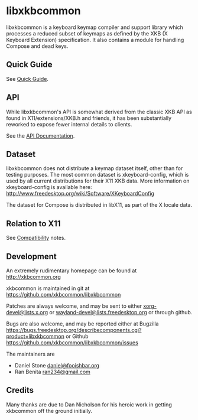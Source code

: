 # libxkbcommon

libxkbcommon is a keyboard keymap compiler and support library which
processes a reduced subset of keymaps as defined by the XKB (X Keyboard
Extension) specification.  It also contains a module for handling Compose
and dead keys.

## Quick Guide

See [Quick Guide](doc/quick-guide.md).

## API

While libxkbcommon's API is somewhat derived from the classic XKB API as found
in X11/extensions/XKB.h and friends, it has been substantially reworked to
expose fewer internal details to clients.

See the [API Documentation](http://xkbcommon.org/doc/current/modules.html).

## Dataset

libxkbcommon does not distribute a keymap dataset itself, other than for
testing purposes.  The most common dataset is xkeyboard-config, which is used
by all current distributions for their X11 XKB data.  More information on
xkeyboard-config is available here:
    http://www.freedesktop.org/wiki/Software/XKeyboardConfig

The dataset for Compose is distributed in libX11, as part of the X locale
data.

## Relation to X11

See [Compatibility](doc/compat.md) notes.

## Development

An extremely rudimentary homepage can be found at
    http://xkbcommon.org

xkbcommon is maintained in git at
    https://github.com/xkbcommon/libxkbcommon

Patches are always welcome, and may be sent to either
    <xorg-devel@lists.x.org> or <wayland-devel@lists.freedesktop.org>
or through github.

Bugs are also welcome, and may be reported either at
    Bugzilla https://bugs.freedesktop.org/describecomponents.cgi?product=libxkbcommon
or
    Github https://github.com/xkbcommon/libxkbcommon/issues

The maintainers are
- Daniel Stone <daniel@fooishbar.org>
- Ran Benita <ran234@gmail.com>

## Credits

Many thanks are due to Dan Nicholson for his heroic work in getting xkbcommon
off the ground initially.

